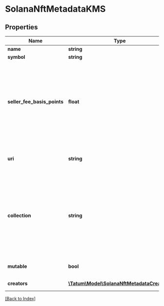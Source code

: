 # SolanaNftMetadataKMS

## Properties

Name | Type | Description | Notes
------------ | ------------- | ------------- | -------------
**name** | **string** | The name of the NFT |
**symbol** | **string** | The symbol or abbreviated name of the NFT |
**seller_fee_basis_points** | **float** | The royalty that will be paid to the authors of the minted NFT every time the NFT is transferred&lt;br/&gt;The royalty is calculated as a percentage of the NFT price. To set the royalty to 1%, set this parameter to &lt;code&gt;100&lt;/code&gt;; to set 10%, set this parameter to &lt;code&gt;1000&lt;/code&gt;; to set 50%, set this parameter to &lt;code&gt;5000&lt;/code&gt;, and so on.&lt;br/&gt;To specify the NFT authors and their shares in the royalty, set the &lt;code&gt;creators&lt;/code&gt; parameter.&lt;br/&gt;To disable the royalty for the NFT completely, set &lt;code&gt;sellerFeeBasisPoints&lt;/code&gt; to &lt;code&gt;0&lt;/code&gt; and do not set &lt;code&gt;creators&lt;/code&gt;. |
**uri** | **string** | The URL pointing to the NFT metadata; for more information, see &lt;a href&#x3D;\&quot;https://eips.ethereum.org/EIPS/eip-721#specification\&quot; target&#x3D;\&quot;_blank\&quot;&gt;EIP-721&lt;/a&gt; |
**collection** | **string** | The blockchain address of the NFT collection where the NFT will be minted in. The minted NFT will get verified in the collection on behalf of the blockchain address specified in the &lt;code&gt;from&lt;/code&gt; parameter. To know more about Solana collections and verification, refer to the &lt;a href&#x3D;\&quot;https://docs.metaplex.com/programs/token-metadata/certified-collections\&quot; target&#x3D;\&quot;_blank\&quot;&gt;Solana user documentation&lt;/a&gt; and &lt;a href&#x3D;\&quot;https://apidoc.tatum.io/tag/NFT-(ERC-721-or-compatible)#operation/NftVerifyInCollection\&quot; target&#x3D;\&quot;_blank\&quot;&gt;NFT verification API&lt;/a&gt;. | [optional]
**mutable** | **bool** | Specifies whether the NFT metadata is mutable (\&quot;true\&quot;) or immutable (\&quot;false\&quot;); if not set, defaults to \&quot;true\&quot; | [optional] [default to true]
**creators** | [**\Tatum\Model\SolanaNftMetadataCreator[]**](SolanaNftMetadataCreator.md) | The blockchain addresses where the royalties will be sent every time the minted NFT is transferred | [optional]

[[Back to Index]](../index.md)
